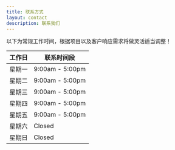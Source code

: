 ```yaml
---
title: 联系方式
layout: contact
description: 联系我们
---
```


以下为常规工作时间，根据项目以及客户响应需求将做灵活适当调整！

| 工作日     | 联系时间段        |
| --------- | --------------- |
| 星期一     | 9:00am - 5:00pm |
| 星期二     | 9:00am - 5:00pm |
| 星期三     | 9:00am - 5:00pm |
| 星期四     | 9:00am - 5:00pm |
| 星期五     | 9:00am - 5:00pm |
| 星期六     | Closed          |
| 星期日     | Closed          |
